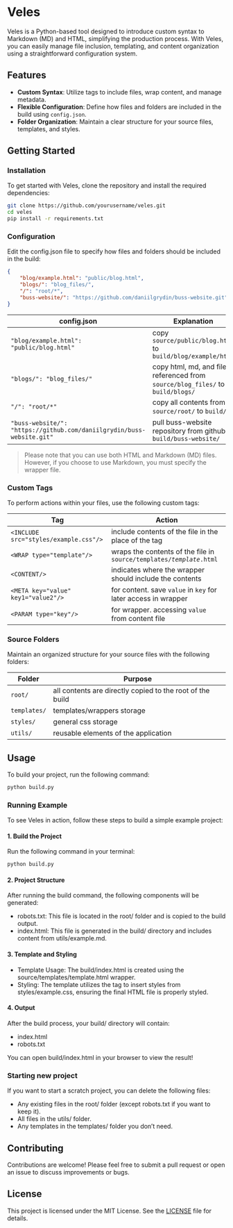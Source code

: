 # Veles

Veles is a Python-based tool designed to introduce custom syntax to Markdown (MD) and HTML, simplifying the production process. With Veles, you can easily manage file inclusion, templating, and content organization using a straightforward configuration system.

## Features

- **Custom Syntax**: Utilize tags to include files, wrap content, and manage metadata.
- **Flexible Configuration**: Define how files and folders are included in the build using `config.json`.
- **Folder Organization**: Maintain a clear structure for your source files, templates, and styles.

## Getting Started

### Installation

To get started with Veles, clone the repository and install the required dependencies:

```bash
git clone https://github.com/yourusername/veles.git
cd veles
pip install -r requirements.txt
```

### Configuration

Edit the config.json file to specify how files and folders should be included in the build:
```json
{
    "blog/example.html": "public/blog.html",
    "blogs/": "blog_files/",
    "/": "root/*",
    "buss-website/": "https://github.com/daniilgrydin/buss-website.git"
}
```

| config.json | Explanation |
| ----------- | ----------- |
| `"blog/example.html": "public/blog.html"` | copy `source/public/blog.html` to `build/blog/example/html` |
| `"blogs/": "blog_files/"` | copy html, md, and files referenced from `source/blog_files/` to `build/blogs/` |
| `"/": "root/*"` | copy all contents from `source/root/` to `build/` |
| `"buss-website/": "https://github.com/daniilgrydin/buss-website.git"` | pull buss-website repository from github to `build/buss-website/` |

> Please note that you can use both HTML and Markdown (MD) files. However, if you choose to use Markdown, you must specify the wrapper file.

### Custom Tags

To perform actions within your files, use the following custom tags:

| Tag | Action |
| --- | ------ |
| `<INCLUDE src="styles/example.css"/>` | include contents of the file in the place of the tag |
| `<WRAP type="template"/>` | wraps the contents of the file in `source/templates/`*`template`*`.html` |
| `<CONTENT/>` | indicates where the wrapper should include the contents |
| `<META key="value" key1="value2"/>` | for content. save `value` in `key` for later access in wrapper |
| `<PARAM type="key"/>` | for wrapper. accessing `value` from content file |

### Source Folders

Maintain an organized structure for your source files with the following folders:

| Folder | Purpose |
| ------ | ------- |
| `root/` | all contents are directly copied to the root of the build |
| `templates/` | templates/wrappers storage |
| `styles/` | general css storage |
| `utils/` | reusable elements of the application |

## Usage

To build your project, run the following command:

```bash
python build.py
```

### Running Example

To see Veles in action, follow these steps to build a simple example project:

#### 1. Build the Project

Run the following command in your terminal:

```bash
python build.py
```

#### 2. Project Structure

After running the build command, the following components will be generated:

- robots.txt: This file is located in the root/ folder and is copied to the build output.
- index.html: This file is generated in the build/ directory and includes content from utils/example.md.

#### 3. Template and Styling

- Template Usage: The build/index.html is created using the source/templates/template.html wrapper.
- Styling: The template utilizes the <INCLUDE> tag to insert styles from styles/example.css, ensuring the final HTML file is properly styled.

#### 4. Output

After the build process, your build/ directory will contain:

- index.html
- robots.txt

You can open build/index.html in your browser to view the result!

### Starting new project

If you want to start a scratch project, you can delete the following files:

- Any existing files in the root/ folder (except robots.txt if you want to keep it).
- All files in the utils/ folder.
- Any templates in the templates/ folder you don’t need.

## Contributing

Contributions are welcome! Please feel free to submit a pull request or open an issue to discuss improvements or bugs.

## License

This project is licensed under the MIT License. See the [LICENSE](LICENSE.md) file for details.